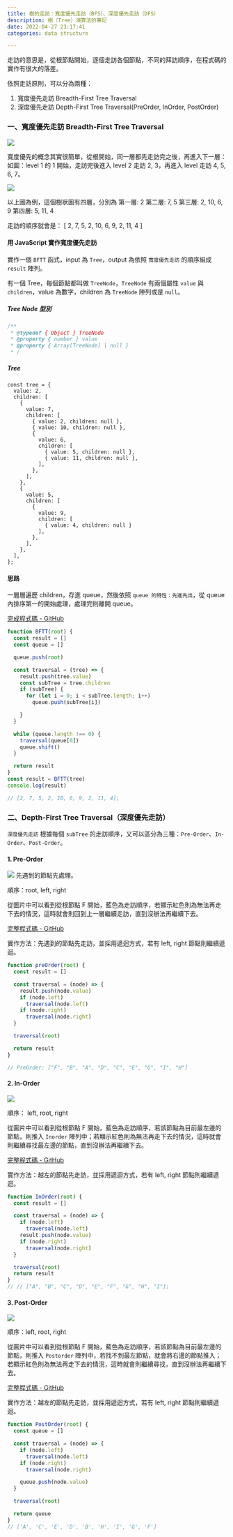 ```yaml
---
title: 樹的走訪：寬度優先走訪（BFS）、深度優先走訪（DFS）
description: 樹（Tree）演算法的筆記
date: 2022-04-27 23:17:41
categories: data structure

---
```


走訪的意思是，從根節點開始，逐個走訪各個節點，不同的拜訪順序，在程式碼的實作有很大的落差。

依照走訪原則，可以分為兩種：

1. 寬度優先走訪 Breadth-First Tree Traversal
2. 深度優先走訪 Depth-First Tree Traversal(PreOrder, InOrder, PostOrder)

### **一、寬度優先走訪 Breadth-First Tree Traversal**

![](https://res.cloudinary.com/practicaldev/image/fetch/s--1Aaplbiq--/c_limit%2Cf_auto%2Cfl_progressive%2Cq_66%2Cw_880/https://miro.medium.com/max/1400/1%2A3NKvODZparRFVKEwtVmrkw.gif)

寬度優先的概念其實很簡單，從根開始，同一層都先走訪完之後，再進入下一層：如圖：level 1 的 1 開始，走訪完後進入 level 2 走訪 2, 3，再進入 level 走訪 4, 5, 6, 7。

![](https://i.imgur.com/lNZAO62.png)

以上圖為例，這個樹狀圖有四層，分別為
第一層: 2
第二層: 7, 5
第三層: 2, 10, 6, 9
第四層: 5, 11, 4

走訪的順序就會是： [ 2, 7, 5, 2, 10, 6, 9, 2, 11, 4 ]

#### 用 JavaScript 實作寬度優先走訪

實作一個 `BFTT` 函式，input 為 `Tree`，output 為依照 `寬度優先走訪` 的順序組成 `result` 陣列。

有一個 Tree，每個節點都叫做 `TreeNode`，`TreeNode` 有兩個屬性 `value` 與 `children`，value 為數字，children 為 `TreeNode` 陣列或是 `null`。

##### Tree Node 型別

```js
/**
 * @typedef { Object } TreeNode
 * @property { number } value
 * @property { Array[TreeNode] | null }
 * /
```

##### Tree

```JS
const tree = {
  value: 2,
  children: [
    { 
      value: 7,
      children: [
        { value: 2, children: null },
        { value: 10, children: null },
        {
          value: 6,
          children: [
            { value: 5, children: null },
            { value: 11, children: null },
          ],
        },
      ],
    },
    {
      value: 5,
      children: [
        {
          value: 9,
          children: [
            { value: 4, children: null }
          ],
        },
      ],
    },
  ],
};
```

#### 思路

一層層遍歷 children，存進 queue，然後依照 `queue 的特性：先進先出`，從 queue 內排序第一的開始處理，處理完則離開 queue。

[完成程式碼 - GitHub](https://github.com/Rock070/algorithms-data-structure-repo/tree/master/data-structure/tree/BFS)

```js
function BFTT(root) {
  const result = []
  const queue = []

  queue.push(root)

  const traversal = (tree) => {
    result.push(tree.value)
    const subTree = tree.children
    if (subTree) {
      for (let i = 0; i < subTree.length; i++)
        queue.push(subTree[i])

    }
  }

  while (queue.length !== 0) {
    traversal(queue[0])
    queue.shift()
  }

  return result
}
const result = BFTT(tree)
console.log(result)

// [2, 7, 5, 2, 10, 6, 9, 2, 11, 4];
```

### **二、Depth-First Tree Traversal（深度優先走訪）**

`深度優先走訪` 根據每個 `subTree` 的走訪順序，又可以區分為三種：`Pre-Order`、`In-Order`、`Post-Order`。

#### **1. Pre-Order**

![](https://upload.wikimedia.org/wikipedia/commons/a/ac/Preorder-traversal.gif)
先遇到的節點先處理。

順序：root, left, right

從圖片中可以看到從根節點 F 開始，藍色為走訪順序，若顯示紅色則為無法再走下去的情況，這時就會則回到上一層繼續走訪，直到沒辦法再繼續下去。

[完整程式碼 - GitHub](https://github.com/Rock070/algorithms-data-structure-repo/blob/master/data-structure/tree/DFS/pre-order-binary.js)

實作方法：先遇到的節點先走訪，並採用遞迴方式，若有 left, right 節點則繼續遞迴。

```js
function preOrder(root) {
  const result = []

  const traversal = (node) => {
    result.push(node.value)
    if (node.left)
      traversal(node.left)
    if (node.right)
      traversal(node.right)
  }

  traversal(root)

  return result
}

// PreOrder: ["F", "B", "A", "D", "C", "E", "G", "I", "H"]
```

#### **2. In-Order**

![](https://upload.wikimedia.org/wikipedia/commons/4/48/Inorder-traversal.gif)

順序： left, root, right

從圖片中可以看到從根節點 F 開始，藍色為走訪順序，若該節點為目前最左邊的節點，則推入 `Inorder` 陣列中；若顯示紅色則為無法再走下去的情況，這時就會則繼續尋找最左邊的節點，直到沒辦法再繼續下去。

[完整程式碼 - GitHub](https://github.com/Rock070/algorithms-data-structure-repo/blob/master/data-structure/tree/DFS/in-order-binary.js)

實作方法：越左的節點先走訪，並採用遞迴方式，若有 left, right 節點則繼續遞迴。

```js
function InOrder(root) {
  const result = []

  const traversal = (node) => {
    if (node.left)
      traversal(node.left)
    result.push(node.value)
    if (node.right)
      traversal(node.right)
  }

  traversal(root)
  return result
}
// // ["A", "B", "C", "D", "E", "F", "G", "H", "I"];
```

#### **3. Post-Order**

![](https://upload.wikimedia.org/wikipedia/commons/2/28/Postorder-traversal.gif)

順序：left, root, right

從圖片中可以看到從根節點 F 開始，藍色為走訪順序，若該節點為目前最左邊的節點，則推入 `Postorder` 陣列中，若找不到最左節點，就會將右邊的節點推入；若顯示紅色則為無法再走下去的情況，這時就會則繼續尋找，直到沒辦法再繼續下去。

[完整程式碼 - GitHub](https://github.com/Rock070/algorithms-data-structure-repo/blob/master/data-structure/tree/DFS/post-order-binary.js)

實作方法：越左的節點先走訪，並採用遞迴方式，若有 left, right 節點則繼續遞迴。

```js
function PostOrder(root) {
  const queue = []

  const traversal = (node) => {
    if (node.left)
      traversal(node.left)
    if (node.right)
      traversal(node.right)

    queue.push(node.value)
  }

  traversal(root)

  return queue
}
// ['A', 'C', 'E', 'D', 'B', 'H', 'I', 'G', 'F']
```

